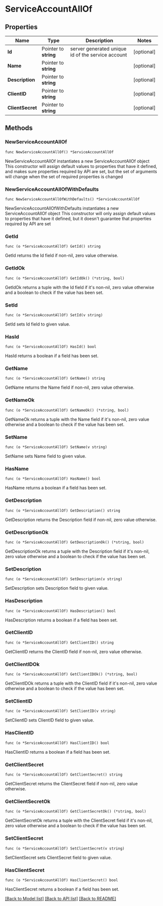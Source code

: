 # ServiceAccountAllOf

## Properties

Name | Type | Description | Notes
------------ | ------------- | ------------- | -------------
**Id** | Pointer to **string** | server generated unique id of the service account | [optional] 
**Name** | Pointer to **string** |  | [optional] 
**Description** | Pointer to **string** |  | [optional] 
**ClientID** | Pointer to **string** |  | [optional] 
**ClientSecret** | Pointer to **string** |  | [optional] 

## Methods

### NewServiceAccountAllOf

`func NewServiceAccountAllOf() *ServiceAccountAllOf`

NewServiceAccountAllOf instantiates a new ServiceAccountAllOf object
This constructor will assign default values to properties that have it defined,
and makes sure properties required by API are set, but the set of arguments
will change when the set of required properties is changed

### NewServiceAccountAllOfWithDefaults

`func NewServiceAccountAllOfWithDefaults() *ServiceAccountAllOf`

NewServiceAccountAllOfWithDefaults instantiates a new ServiceAccountAllOf object
This constructor will only assign default values to properties that have it defined,
but it doesn't guarantee that properties required by API are set

### GetId

`func (o *ServiceAccountAllOf) GetId() string`

GetId returns the Id field if non-nil, zero value otherwise.

### GetIdOk

`func (o *ServiceAccountAllOf) GetIdOk() (*string, bool)`

GetIdOk returns a tuple with the Id field if it's non-nil, zero value otherwise
and a boolean to check if the value has been set.

### SetId

`func (o *ServiceAccountAllOf) SetId(v string)`

SetId sets Id field to given value.

### HasId

`func (o *ServiceAccountAllOf) HasId() bool`

HasId returns a boolean if a field has been set.

### GetName

`func (o *ServiceAccountAllOf) GetName() string`

GetName returns the Name field if non-nil, zero value otherwise.

### GetNameOk

`func (o *ServiceAccountAllOf) GetNameOk() (*string, bool)`

GetNameOk returns a tuple with the Name field if it's non-nil, zero value otherwise
and a boolean to check if the value has been set.

### SetName

`func (o *ServiceAccountAllOf) SetName(v string)`

SetName sets Name field to given value.

### HasName

`func (o *ServiceAccountAllOf) HasName() bool`

HasName returns a boolean if a field has been set.

### GetDescription

`func (o *ServiceAccountAllOf) GetDescription() string`

GetDescription returns the Description field if non-nil, zero value otherwise.

### GetDescriptionOk

`func (o *ServiceAccountAllOf) GetDescriptionOk() (*string, bool)`

GetDescriptionOk returns a tuple with the Description field if it's non-nil, zero value otherwise
and a boolean to check if the value has been set.

### SetDescription

`func (o *ServiceAccountAllOf) SetDescription(v string)`

SetDescription sets Description field to given value.

### HasDescription

`func (o *ServiceAccountAllOf) HasDescription() bool`

HasDescription returns a boolean if a field has been set.

### GetClientID

`func (o *ServiceAccountAllOf) GetClientID() string`

GetClientID returns the ClientID field if non-nil, zero value otherwise.

### GetClientIDOk

`func (o *ServiceAccountAllOf) GetClientIDOk() (*string, bool)`

GetClientIDOk returns a tuple with the ClientID field if it's non-nil, zero value otherwise
and a boolean to check if the value has been set.

### SetClientID

`func (o *ServiceAccountAllOf) SetClientID(v string)`

SetClientID sets ClientID field to given value.

### HasClientID

`func (o *ServiceAccountAllOf) HasClientID() bool`

HasClientID returns a boolean if a field has been set.

### GetClientSecret

`func (o *ServiceAccountAllOf) GetClientSecret() string`

GetClientSecret returns the ClientSecret field if non-nil, zero value otherwise.

### GetClientSecretOk

`func (o *ServiceAccountAllOf) GetClientSecretOk() (*string, bool)`

GetClientSecretOk returns a tuple with the ClientSecret field if it's non-nil, zero value otherwise
and a boolean to check if the value has been set.

### SetClientSecret

`func (o *ServiceAccountAllOf) SetClientSecret(v string)`

SetClientSecret sets ClientSecret field to given value.

### HasClientSecret

`func (o *ServiceAccountAllOf) HasClientSecret() bool`

HasClientSecret returns a boolean if a field has been set.


[[Back to Model list]](../README.md#documentation-for-models) [[Back to API list]](../README.md#documentation-for-api-endpoints) [[Back to README]](../README.md)


